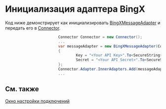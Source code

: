 # Инициализация адаптера BingX

Код ниже демонстрирует как инициализировать [BingXMessageAdapter](xref:StockSharp.BingX.BingXMessageAdapter) и передать его в [Connector](xref:StockSharp.Algo.Connector).

```cs
                        Connector Connector = new Connector();
                        ...
                        var messageAdapter = new BingXMessageAdapter(Connector.TransactionIdGenerator)
                        {
                                Key = "<Your API Key>".To<SecureString>(),
                                Secret = "<Your API Secret>".To<SecureString>(),
                        };
                        Connector.Adapter.InnerAdapters.Add(messageAdapter);
                        ...
```

## См. также

[Окно настройки подключений](../../../graphical_user_interface/connection_settings_window.md)

